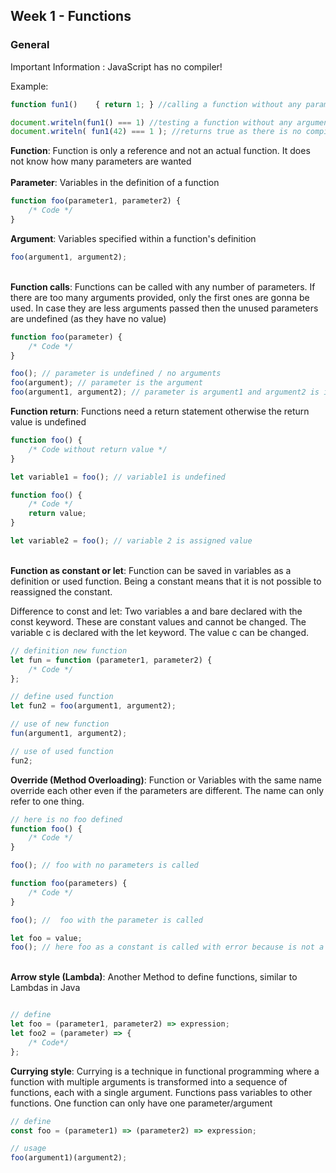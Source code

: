 ## Week 1 - Functions

### General

Important Information : JavaScript has no compiler!

Example: 

```javascript
function fun1()    { return 1; } //calling a function without any parameters

document.writeln(fun1() === 1) //testing a function without any arguments, bsp. fun1(42) === 1
document.writeln( fun1(42) === 1 ); //returns true as there is no compiler involved
```


**Function**: Function is only a reference and not an actual function. It does not know how many parameters are wanted\
\
**Parameter**: Variables in the definition of a function

```javascript
function foo(parameter1, parameter2) {
    /* Code */
}
```

**Argument**: Variables specified within a function's definition

```javascript
foo(argument1, argument2);
```

\
**Function calls**: Functions can be called with any number of parameters. If there are too many arguments provided, only the first ones are gonna be used. In case they are less arguments passed then the unused parameters are undefined (as they have no value)
```javascript
function foo(parameter) {
    /* Code */
}

foo(); // parameter is undefined / no arguments 
foo(argument); // parameter is the argument
foo(argument1, argument2); // parameter is argument1 and argument2 is ignored
```

**Function return**: Functions need a return statement otherwise the return value is undefined

```javascript
function foo() {
    /* Code without return value */
}

let variable1 = foo(); // variable1 is undefined

function foo() {
    /* Code */
    return value;
}

let variable2 = foo(); // variable 2 is assigned value
```

\
**Function as constant or let**: Function can be saved in variables as a definition or used function. 
Being a constant means that it is not possible to reassigned the constant.

Difference to const and let: Two variables a and bare declared with the const keyword. These are constant values and cannot be changed. 
The variable c is declared with the let keyword. The value c can be changed.

```javascript
// definition new function
let fun = function (parameter1, parameter2) {
    /* Code */
};

// define used function
let fun2 = foo(argument1, argument2);

// use of new function
fun(argument1, argument2);

// use of used function
fun2;
```

**Override (Method Overloading)**: Function or Variables with the same name override each other even if the parameters are different.
The name can only refer to one thing.

```javascript
// here is no foo defined
function foo() {
    /* Code */
}

foo(); // foo with no parameters is called

function foo(parameters) {
    /* Code */
}

foo(); //  foo with the parameter is called

let foo = value;
foo(); // here foo as a constant is called with error because is not a function
```

\
**Arrow style (Lambda)**: Another Method to define functions, similar to Lambdas in Java

```javascript

// define
let foo = (parameter1, parameter2) => expression;
let foo2 = (parameter) => {
    /* Code*/
};
```

**Currying style**: Currying is a technique in functional programming where a function with multiple arguments is transformed into a sequence of functions, each with a single argument.
Functions pass variables to other functions.  One function can only have one parameter/argument

```javascript
// define
const foo = (parameter1) => (parameter2) => expression;

// usage
foo(argument1)(argument2);
```
